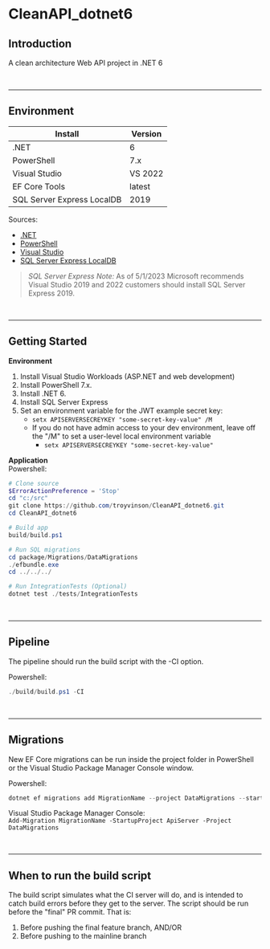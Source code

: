 # CleanAPI_dotnet6

## Introduction
A clean architecture Web API project in .NET 6
  
&nbsp;  

---  
  
## Environment

Install                             | Version    
------------------------------------|------------
.NET                                | 6
PowerShell                          | 7.x
Visual Studio                       | VS 2022
EF Core Tools                       | latest
SQL Server Express LocalDB          | 2019

Sources:
*   [.NET](https://dotnet.microsoft.com/download/dotnet)
*   [PowerShell](https://docs.microsoft.com/en-us/powershell/scripting/install/installing-powershell-core-on-windows)
*   [Visual Studio](https://visualstudio.microsoft.com/downloads/)
*   [SQL Server Express LocalDB](https://learn.microsoft.com/en-us/sql/database-engine/configure-windows/sql-server-express-localdb)

>*SQL Server Express Note:* As of 5/1/2023 Microsoft recommends Visual Studio 2019 and 2022 customers should install SQL Server Express 2019.  
  
&nbsp;  

---  
  
## Getting Started

**Environment**  
1.  Install Visual Studio Workloads (ASP.NET and web development)  
1.  Install PowerShell 7.x.  
1.  Install .NET 6.  
1.  Install SQL Server Express  
1.  Set an environment variable for the JWT example secret key:  
    * ``` setx APISERVERSECREYKEY "some-secret-key-value" /M ```  
    * If you do not have admin access to your dev environment, leave off the "/M" to set a user-level local environment variable  
        * ``` setx APISERVERSECREYKEY "some-secret-key-value" ```  

  

**Application**  
Powershell:  
``` powershell
# Clone source
$ErrorActionPreference = 'Stop'
cd "c:/src"
git clone https://github.com/troyvinson/CleanAPI_dotnet6.git
cd CleanAPI_dotnet6

# Build app
build/build.ps1

# Run SQL migrations
cd package/Migrations/DataMigrations
./efbundle.exe
cd ../../../

# Run IntegrationTests (Optional)
dotnet test ./tests/IntegrationTests
```

&nbsp;  

---  

## Pipeline
The pipeline should run the build script with the -CI option.

Powershell:  
``` powershell
./build/build.ps1 -CI
```

&nbsp;  

---  

## Migrations
New EF Core migrations can be run inside the project folder in PowerShell or the Visual Studio Package Manager Console window.  

Powershell:  
``` powershell
dotnet ef migrations add MigrationName --project DataMigrations --startup-project ApiServer --context RepositoryContext
```  
  
Visual Studio Package Manager Console:  
``` Add-Migration MigrationName -StartupProject ApiServer -Project DataMigrations ```  
  
&nbsp;  

---  

## When to run the build script
The build script simulates what the CI server will do, and is intended to catch build errors before they get to the server. The script should be run before the "final" PR commit. That is:

1.  Before pushing the final feature branch, AND/OR
1.  Before pushing to the mainline branch
